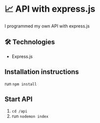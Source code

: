 # 📈 API with express.js

I programmed my own API with express.js

## 🛠️ Technologies
- Express.js

## Installation instructions

run `npm install`

## Start API

1. `cd /api`
2. run `nodemon index`
